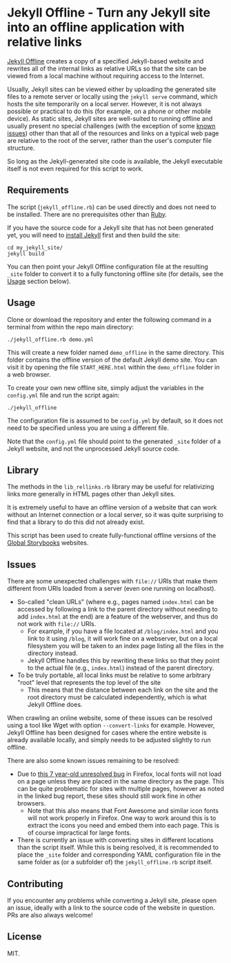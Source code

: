 # Jekyll Offline - Turn any Jekyll site into an offline application with relative links

[Jekyll Offline](https://dohliam.github.io/jekyll-offline) creates a copy of a specified Jekyll-based website and rewrites all of the internal links as relative URLs so that the site can be viewed from a local machine without requiring access to the Internet.

Usually, Jekyll sites can be viewed either by uploading the generated site files to a remote server or locally using the `jekyll serve` command, which hosts the site temporarily on a local server. However, it is not always possible or practical to do this (for example, on a phone or other mobile device). As static sites, Jekyll sites are well-suited to running offline and usually present no special challenges (with the exception of some [known issues](#issues)) other than that all of the resources and links on a typical web page are relative to the root of the server, rather than the user's computer file structure.

So long as the Jekyll-generated site code is available, the Jekyll executable itself is not even required for this script to work.

## Requirements

The script (`jekyll_offline.rb`) can be used directly and does not need to be installed. There are no prerequisites other than [Ruby](https://www.ruby-lang.org/).

If you have the source code for a Jekyll site that has not been generated yet, you will need to [install Jekyll](https://jekyllrb.com/) first and then build the site:

    cd my_jekyll_site/
    jekyll build

You can then point your Jekyll Offline configuration file at the resulting `_site` folder to convert it to a fully functoning offline site (for details, see the [Usage](#usage) section below).

## Usage

Clone or download the repository and enter the following command in a terminal from within the repo main directory:

    ./jekyll_offline.rb demo.yml

This will create a new folder named `demo_offline` in the same directory. This folder contains the offline version of the default Jekyll demo site. You can visit it by opening the file `START_HERE.html` within the `demo_offline` folder in a web browser.

To create your own new offline site, simply adjust the variables in the `config.yml` file and run the script again:

    ./jekyll_offline

The configuration file is assumed to be `config.yml` by default, so it does not need to be specified unless you are using a different file.

Note that the `config.yml` file should point to the generated `_site` folder of a Jekyll website, and not the unprocessed Jekyll source code.

## Library

The methods in the `lib_rellinks.rb` library may be useful for relativizing links more generally in HTML pages other than Jekyll sites.

It is extremely useful to have an offline version of a website that can work without an Internet connection or a local server, so it was quite surprising to find that a library to do this did not already exist.

This script has been used to create fully-functional offline versions of the [Global Storybooks](https://globalstorybooks.net) websites.

## Issues

There are some unexpected challenges with `file://` URIs that make them different from URIs loaded from a server (even one running on localhost).

* So-called "clean URLs" (where e.g., pages named `index.html` can be accessed by following a link to the parent directory without needing to add `index.html` at the end) are a feature of the webserver, and thus do not work with `file://` URIs.
  * For example, if you have a file located at `/blog/index.html` and you link to it using `/blog`, it will work fine on a webserver, but on a local filesystem you will be taken to an index page listing all the files in the directory instead.
  * Jekyll Offline handles this by rewriting these links so that they point to the actual file (e.g., `index.html`) instead of the parent directory.
* To be truly portable, all local links must be relative to some arbitrary "root" level that represents the top level of the site
  * This means that the distance between each link on the site and the root directory must be calculated independently, which is what Jekyll Offline does.

When crawling an online website, some of these issues can be resolved using a tool like Wget with option `--convert-links` for example. However, Jekyll Offline has been designed for cases where the entire website is already available locally, and simply needs to be adjusted slightly to run offline.

There are also some known issues remaining to be resolved:

* Due to [this 7 year-old unresolved bug](https://bugzilla.mozilla.org/show_bug.cgi?id=760436) in Firefox, local fonts will not load on a page unless they are placed in the same directory as the page. This can be quite problematic for sites with multiple pages, however as noted in the linked bug report, these sites should still work fine in other browsers.
  * Note that this also means that Font Awesome and similar icon fonts will not work properly in Firefox. One way to work around this is to extract the icons you need and embed them into each page. This is of course impractical for large fonts.
* There is currently an issue with converting sites in different locations than the script itself. While this is being resolved, it is recommended to place the `_site` folder and corresponding YAML configuration file in the same folder as (or a subfolder of) the `jekyll_offline.rb` script itself.

## Contributing

If you encounter any problems while converting a Jekyll site, please open an issue, ideally with a link to the source code of the website in question. PRs are also always welcome!

## License

MIT.
